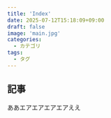 ```yaml
---
title: 'Index'
date: 2025-07-12T15:18:09+09:00
draft: false
image: 'main.jpg'
categories:
  - カテゴリ
tags:
  - タグ
---
```


## 記事
ああエアエアエアエアええ